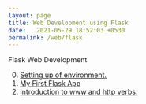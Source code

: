 ```yaml
---
layout: page
title: Web Development using Flask
date:   2021-05-29 18:52:03 +0530
permalink: /web/flask
---
```


Flask Web Development

0. [Setting up of environment.](./flask/day-zero)
1. [My First Flask App](./flask/day-one)
1. [Introduction to www and http verbs.](./flask/day-two)